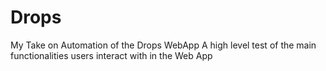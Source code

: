# Drops
My Take on Automation of the Drops WebApp
A high level test of the main functionalities users interact with in the Web App
